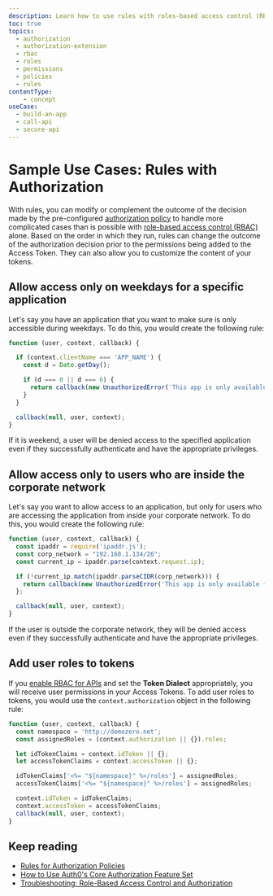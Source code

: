 ```yaml
---
description: Learn how to use rules with roles-based access control (RBAC). For use with our Authorization core feature set.
toc: true
topics:
  - authorization
  - authorization-extension
  - rbac
  - roles
  - permissions
  - policies
  - rules
contentType: 
    - concept
useCase:
  - build-an-app
  - call-api
  - secure-api
---
```

# Sample Use Cases: Rules with Authorization

With rules, you can modify or complement the outcome of the decision made by the pre-configured [authorization policy](/authorization/concepts/policies) to handle more complicated cases than is possible with [role-based access control (RBAC)](/authorization/concepts/rbac) alone. Based on the order in which they run, rules can change the outcome of the authorization decision prior to the permissions being added to the Access Token. They can also allow you to customize the content of your tokens.

## Allow access only on weekdays for a specific application

Let's say you have an application that you want to make sure is only accessible during weekdays. To do this, you would create the following rule:

```js
function (user, context, callback) {

  if (context.clientName === 'APP_NAME') {
    const d = Date.getDay();

    if (d === 0 || d === 6) {
      return callback(new UnauthorizedError('This app is only available during the week.'));
    }
  }

  callback(null, user, context);
}
```

If it is weekend, a user will be denied access to the specified application even if they successfully authenticate and have the appropriate privileges.

## Allow access only to users who are inside the corporate network

Let's say you want to allow access to an application, but only for users who are accessing the application from inside your corporate network. To do this, you would create the following rule:

```js
function (user, context, callback) {
  const ipaddr = require('ipaddr.js');
  const corp_network = "192.168.1.134/26";
  const current_ip = ipaddr.parse(context.request.ip);

  if (!current_ip.match(ipaddr.parseCIDR(corp_network))) {
    return callback(new UnauthorizedError('This app is only available from inside the corporate network.'));
  };

  callback(null, user, context);
}
```

If the user is outside the corporate network, they will be denied access even if they successfully authenticate and have the appropriate privileges.


## Add user roles to tokens

If you [enable RBAC for APIs](/dashboard/guides/apis/enable-rbac) and set the **Token Dialect** appropriately, you will receive user permissions in your Access Tokens. To add user roles to tokens, you would use the `context.authorization` object in the following rule:

```js
function (user, context, callback) {
  const namespace = 'http://demozero.net';
  const assignedRoles = (context.authorization || {}).roles;

  let idTokenClaims = context.idToken || {};
  let accessTokenClaims = context.accessToken || {};

  idTokenClaims['<%= "${namespace}" %>/roles'] = assignedRoles;
  accessTokenClaims['<%= "${namespace}" %>/roles'] = assignedRoles;

  context.idToken = idTokenClaims;
  context.accessToken = accessTokenClaims;
  callback(null, user, context);
}

```

## Keep reading

- [Rules for Authorization Policies](/authorization/concepts/authz-rules)
- [How to Use Auth0's Core Authorization Feature Set](/authorization/guides/how-to)
- [Troubleshooting: Role-Based Access Control and Authorization](/authorization/concepts/troubleshooting)